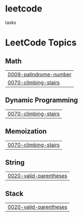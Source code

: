 # leetcode
tasks

<!---LeetCode Topics Start-->
# LeetCode Topics
## Math
|  |
| ------- |
| [0009-palindrome-number](https://github.com/momenmohamed9/leetcode/tree/master/0009-palindrome-number) |
| [0070-climbing-stairs](https://github.com/momenmohamed9/leetcode/tree/master/0070-climbing-stairs) |
## Dynamic Programming
|  |
| ------- |
| [0070-climbing-stairs](https://github.com/momenmohamed9/leetcode/tree/master/0070-climbing-stairs) |
## Memoization
|  |
| ------- |
| [0070-climbing-stairs](https://github.com/momenmohamed9/leetcode/tree/master/0070-climbing-stairs) |
## String
|  |
| ------- |
| [0020-valid-parentheses](https://github.com/momenmohamed9/leetcode/tree/master/0020-valid-parentheses) |
## Stack
|  |
| ------- |
| [0020-valid-parentheses](https://github.com/momenmohamed9/leetcode/tree/master/0020-valid-parentheses) |
<!---LeetCode Topics End-->